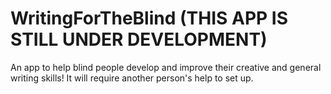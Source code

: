 # WritingForTheBlind (THIS APP IS STILL UNDER DEVELOPMENT)
An app to help blind people develop and improve their creative and general writing skills! It will require another person's help to set up.
